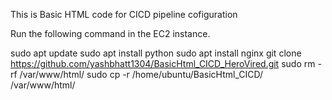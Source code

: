 This is Basic HTML code for CICD pipeline cofiguration

Run the following command in the EC2 instance.

sudo apt update
sudo apt install python
sudo apt install nginx
git clone https://github.com/yashbhatt1304/BasicHtml_CICD_HeroVired.git
sudo rm -rf /var/www/html/
sudo cp -r /home/ubuntu/BasicHtml_CICD/ /var/www/html/  